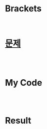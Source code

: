 # Brackets

<br>

# <a href="https://app.codility.com/programmers/lessons/7-stacks_and_queues/">문제</a>

<br>



<br>

# My Code

```javascript

```

<br>

# Result
